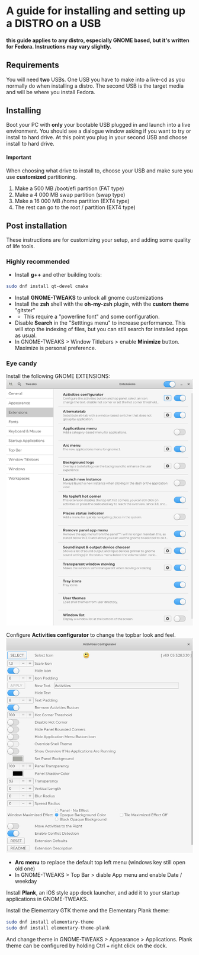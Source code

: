 # A guide for installing and setting up a DISTRO on a USB

#### this guide applies to any distro, especially GNOME based, but it's written for Fedora. Instructions may vary slightly.

## Requirements
You will need **two** USBs. One USB you have to make into a live-cd as you normally do when installing a distro. The second USB is the target media and will be where you install Fedora. 

## Installing
Boot your PC with **only** your bootable USB plugged in and launch into a live environment. You should see a dialogue window asking if you want to try or install to hard drive. At this point you plug in your second USB and choose install to hard drive. 

#### Important 
When choosing what drive to install to, choose your USB and make sure you use **customized** partitioning. 

1. Make a 500 MB /boot/efi partition (FAT type)
2. Make a 4 000 MB swap partition (swap type)
3. Make a 16 000 MB /home partition (EXT4 type)
4. The rest can go to the root / partition (EXT4 type)

## Post installation
These instructions are for customizing your setup, and adding some quality of life tools.

### Highly recommended
- Install **g++** and other building tools:
```bash
sudo dnf install qt-devel cmake
```
- Install **GNOME-TWEAKS** to unlock all gnome customizations
- Install the **zsh** shell with the **oh-my-zsh** plugin, with the **custom theme** "gitster"
- - This require a "powerline font" and some configuration. 
- Disable **Search** in the "Setttings menu" to increase performance. This will stop the indexing of files, but you can still search for installed apps as usual.
- In GNOME-TWEAKS > Window Titlebars > enable **Minimize** button. Maximize is personal preference.

### Eye candy
Install the following GNOME EXTENSIONS:
![Screenshot](extensions_screenshot.png)

Configure **Activities configurator** to change the topbar look and feel. 
![Screenshot](activities_configurator_screenshot.png)
- **Arc menu** to replace the default top left menu (windows key still open old one)
- In GNOME-TWEAKS > Top Bar > diable App menu and enable Date / weekday

Install **Plank**, an iOS style app dock launcher, and add it to your startup applications in GNOME-TWEAKS. 

Install the Elementary GTK theme and the Elementary Plank theme:
```bash
sudo dnf install elementary-theme
sudo dnf install elementary-theme-plank
```
And change theme in GNOME-TWEAKS > Appearance > Applications. Plank theme can be configured by holding Ctrl + right click on the dock.
